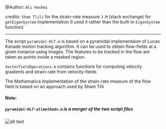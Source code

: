 @Author: `Ali Hashmi`

credits: `Sham Tlili` for the strain-rate measure 
`J.M` (stack exchange) for `getEigenSystem` implementation (I used it rather than the built-in `EigenSystem` function)

___

The script `pyramidal-KLT.m` is based on a pyramidal implementaion of Lucas Kanade motion tracking algorithm. It can be used
to obtain flow-fields at a given instance using images. The features to be tracked in the flow are taken as points inside a masked
region. 

`VectorFieldOperations.m` contains functions for computing velocity gradients and strain-rate from velocity-fields

The Mathematica implementation of the strain-rate measure of the flow field is based on an approach used by Sham Tlili

#### Note: 
##### `pyramidal-KLT-allmethods.m` is a merger of the two script files

![alt text](https://github.com/alihashmiii/flow-fields/blob/master/for%20Readme/plot.png)
